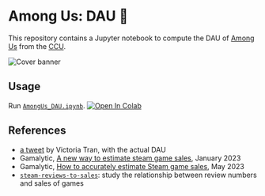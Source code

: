 # Among Us: DAU 👀

This repository contains a Jupyter notebook to compute the DAU of [Among Us][wikipedia] from the [CCU][ccu].

![Cover banner][cover-banner]

## Usage

Run [`AmongUs_DAU.ipynb`][notebook].
[![Open In Colab][colab-badge]][notebook]

## References

-   [a tweet][twitter] by Victoria Tran, with the actual DAU
-   Gamalytic, [A new way to estimate steam game sales][gamalytic23-ccu], January 2023
-   Gamalytic, [How to accurately estimate Steam game sales][gamalytic23-aggregate], May 2023
-   [`steam-reviews-to-sales`][review-to-sales]: study the relationship between review numbers and sales of games

<!-- Definitions -->

[wikipedia]: <https://en.wikipedia.org/wiki/Among_Us>
[ccu]: <https://steamdb.info/app/945360/graphs/>

[cover-banner]: <https://github.com/woctezuma/AmongUs-DAU/wiki/img/cover-banner.png>

[notebook]: <https://colab.research.google.com/github/woctezuma/AmongUs-DAU/blob/main/AmongUs_DAU.ipynb>
[colab-badge]: <https://colab.research.google.com/assets/colab-badge.svg>

[twitter]: <https://twitter.com/TheVTran/status/1399440751797293056>
[gamalytic23-ccu]: <https://gamalytic.com/blog/a-new-way-to-estimate-steam-games-sales>
[gamalytic23-aggregate]: <https://gamalytic.com/blog/how-to-accurately-estimate-steam-sales>

[review-to-sales]: <https://github.com/woctezuma/steam-reviews-to-sales>
